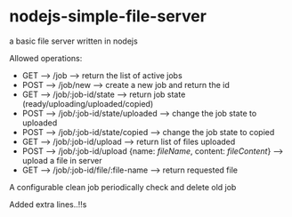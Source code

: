 nodejs-simple-file-server
=========================

a basic file server written in nodejs


Allowed operations:
<ul>
	<li>GET --> /job --> return the list of active jobs</li>
	<li>POST --> /job/new --> create a new job and return the id</li>
	<li>GET --> /job/:job-id/state --> return job state (ready/uploading/uploaded/copied)</li>
	<li>POST --> /job/:job-id/state/uploaded --> change the job state to uploaded</li>
	<li>POST --> /job/:job-id/state/copied --> change the job state to copied</li>
	<li>GET --> /job/:job-id/upload --> return list of files uploaded</li>
	<li>POST --> /job/:job-id/upload {name: <i>fileName</i>, content: <i>fileContent</i>} --> upload a file in server</li>
	<li>GET --> /job/:job-id/file/:file-name --> return requested file</li>
</ul>

A configurable clean job periodically check and delete old job

Added extra lines..!!s
